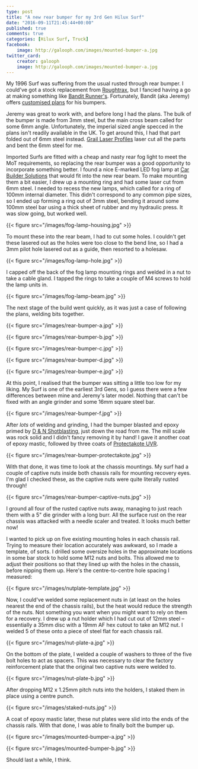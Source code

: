 ```yaml
---
type: post
title: "A new rear bumper for my 3rd Gen Hilux Surf"
date: "2016-09-11T21:45:44+00:00"
published: true
comments: true
categories: [Hilux Surf, Truck]
facebook:
    image: http://galooph.com/images/mounted-bumper-a.jpg
twitter_card:
    creator: galooph
    image: http://galooph.com/images/mounted-bumper-a.jpg
---
```

My 1996 Surf was suffering from the usual rusted through rear bumper. I could've got a stock replacement from <a href="http://www.roughtrax4x4.com/">Roughtrax</a>, but I fancied having a go at making something like <a href="http://www.yotatech.com/f88/bandit-runners-3rd-gen-rear-bumper-build-225032/">Bandit Runner's</a>. Fortunately, Bandit (aka Jeremy) offers <a href="http://www.yotatech.com/f109/build-your-own-bandit-bumper-3rd-gen-4runner-285949/">customised plans</a> for his bumpers.

Jeremy was great to work with, and before long I had the plans. The bulk of the bumper is made from 3mm steel, but the main cross beam called for some 6mm angle. Unfortunately, the imperial sized angle specced in the plans isn't readily available in the UK. To get around this, I had that part folded out of 6mm steel instead. <a href="http://www.graillaser.co.uk/">Grail Laser Profiles</a> laser cut all the parts and bent the 6mm steel for me.

Imported Surfs are fitted with a cheap and nasty rear fog light to meet the MoT requirements, so replacing the rear bumper was a good opportunity to incorporate something better. I found a nice E-marked LED fog lamp at <a href="http://www.carbuildersolutions.com/uk/led-95mm-clear-rear-fog-clear-view-lens">Car Builder Solutions</a> that would fit into the new rear beam. To make mounting them a bit easier, I drew up a mounting ring and had some laser cut from 6mm steel. I needed to recess the new lamps, which called for a ring of 100mm internal diameter. This didn't correspond to any common pipe sizes, so I ended up forming a ring out of 3mm steel, bending it around some 100mm steel bar using a thick sheet of rubber and my hydraulic press. It was slow going, but worked well.

{{< figure src="/images/fog-lamp-housing.jpg" >}}

To mount these into the rear beam, I had to cut some holes. I couldn't get these lasered out as the holes were too close to the bend line, so I had a 3mm pilot hole lasered out as a guide, then resorted to a holesaw.

{{< figure src="/images/fog-lamp-hole.jpg" >}}

I capped off the back of the fog lamp mounting rings and welded in a nut to take a cable gland. I tapped the rings to take a couple of M4 screws to hold the lamp units in.

{{< figure src="/images/fog-lamp-beam.jpg" >}}

The next stage of the build went quickly, as it was just a case of following the plans, welding bits together.

{{< figure src="/images/rear-bumper-a.jpg" >}}

{{< figure src="/images/rear-bumper-b.jpg" >}}

{{< figure src="/images/rear-bumper-c.jpg" >}}

{{< figure src="/images/rear-bumper-d.jpg" >}}

{{< figure src="/images/rear-bumper-e.jpg" >}}

At this point, I realised that the bumper was sitting a little too low for my liking. My Surf is one of the earliest 3rd Gens, so I guess there were a few differences between mine and Jeremy's later model. Nothing that can't be fixed with an angle grinder and some 16mm square steel bar.

{{< figure src="/images/rear-bumper-f.jpg" >}}

After *lots* of welding and grinding, I had the bumper blasted and epoxy primed by <a href="http://www.dandnshotblasting.co.uk/">D & N Shotblasting</a>, just down the road from me. The mill scale was rock solid and I didn't fancy removing it by hand! I gave it another coat of epoxy mastic, followed by three coats of <a href="http://www.protectakote.co.uk/protecta-kote-uvr.html">Protectakote UVR</a>.

{{< figure src="/images/rear-bumper-protectakote.jpg" >}}

With that done, it was time to look at the chassis mountings. My surf had a couple of captive nuts inside both chassis rails for mounting recovery eyes. I'm glad I checked these, as the captive nuts were quite literally rusted through!

{{< figure src="/images/rear-bumper-captive-nuts.jpg" >}}

I ground all four of the rusted captive nuts away, managing to just reach them with a 5" die grinder with a long burr. All the surface rust on the rear chassis was attacked with a needle scaler and treated. It looks much better now!

I wanted to pick up on five existing mounting holes in each chassis rail. Trying to measure their location accurately was awkward, so I made a template, of sorts. I drilled some oversize holes in the approximate locations in some bar stock to hold some M12 nuts and bolts. This allowed me to adjust their positions so that they lined up with the holes in the chassis, before nipping them up. Here's the centre-to-centre hole spacing I measured:

{{< figure src="/images/nutplate-template.jpg" >}}

Now, I could've welded some replacement nuts in (at least on the holes nearest the end of the chassis rails), but the heat would reduce the strength of the nuts. Not something you want when you might want to rely on them for a recovery. I drew up a nut holder which I had cut out of 12mm steel – essentially a 35mm disc with a 19mm AF hex cutout to take an M12 nut. I welded 5 of these onto a piece of steel flat for each chassis rail.

{{< figure src="/images/nut-plate-a.jpg" >}}

On the bottom of the plate, I welded a couple of washers to three of the five bolt holes to act as spacers. This was necessary to clear the factory reinforcement plate that the original two captive nuts were welded to.

{{< figure src="/images/nut-plate-b.jpg" >}}

After dropping M12 x 1.25mm pitch nuts into the holders, I staked them in place using a centre punch.

{{< figure src="/images/staked-nuts.jpg" >}}

A coat of epoxy mastic later, these nut plates were slid into the ends of the chassis rails. With that done, I was able to finally bolt the bumper up.

{{< figure src="/images/mounted-bumper-a.jpg" >}}
 
{{< figure src="/images/mounted-bumper-b.jpg" >}}

Should last a while, I think.
